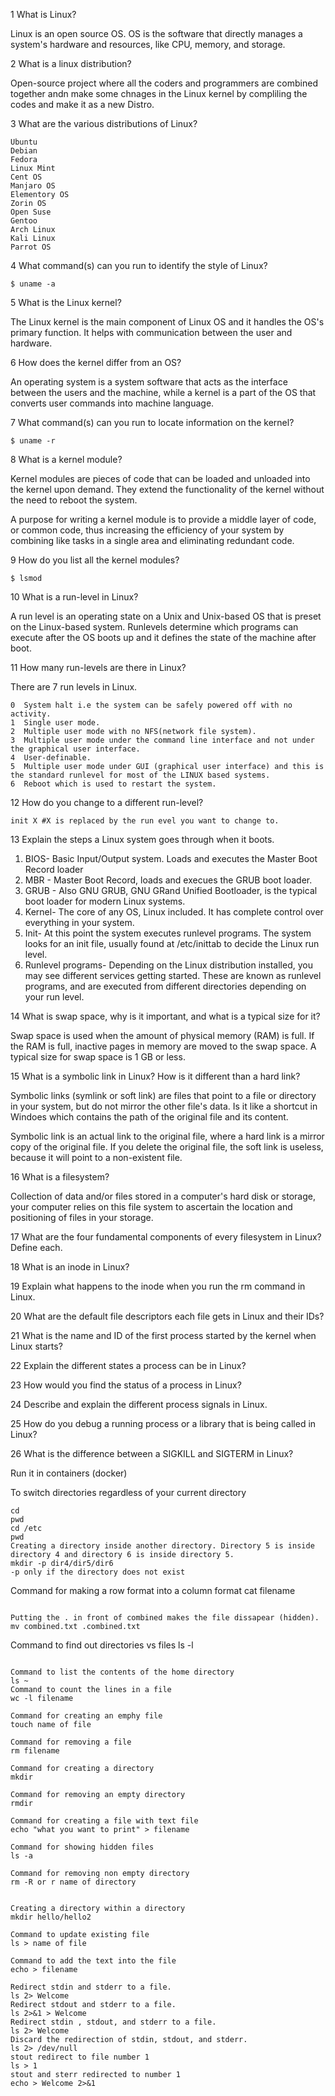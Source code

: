1 What is Linux?

Linux is an open source OS. OS is the software that directly manages a system's hardware and resources, like CPU, memory, and storage.

2 What is a linux distribution?

Open-source project where all the coders and programmers are combined together andn make some chnages in the Linux kernel by compliling the codes and make it as a new Distro. 



3 What are the various distributions of Linux?
```
Ubuntu
Debian
Fedora
Linux Mint
Cent OS
Manjaro OS
Elementory OS
Zorin OS 
Open Suse
Gentoo
Arch Linux
Kali Linux
Parrot OS
```

4 What command(s) can you run to identify the style of Linux?
```
$ uname -a
```
5 What is the Linux kernel? 

The Linux kernel is the main component of Linux OS and it handles the OS's primary function. It helps with communication between the user and hardware.

6 How does the kernel differ from an OS?
 
An operating system is a system software that acts as the interface between the users and the machine, while a kernel is a part of the OS that converts user commands into machine language. 


7 What command(s) can you run to locate information on the kernel?
```
$ uname -r
```

8 What is a kernel module?

Kernel modules are pieces of code that can be loaded and unloaded into the kernel upon demand. They extend the functionality of the kernel without the need to reboot the system. 

A purpose for writing a kernel module is to provide a middle layer of code, or common code, thus increasing the efficiency of your system by combining like tasks in a single area and eliminating redundant code.

9 How do you list all the kernel modules?
```
$ lsmod 
```
10 What is a run-level in Linux?

A run level is an operating state on a Unix and Unix-based OS that is preset on the Linux-based system. Runlevels determine which programs can execute after the OS boots up and it defines the state of the machine after boot. 


11 How many run-levels are there in Linux?

There are 7 run levels in Linux. 

```
0  System halt i.e the system can be safely powered off with no activity.
1  Single user mode.
2  Multiple user mode with no NFS(network file system).
3  Multiple user mode under the command line interface and not under the graphical user interface.
4  User-definable.
5  Multiple user mode under GUI (graphical user interface) and this is the standard runlevel for most of the LINUX based systems.
6  Reboot which is used to restart the system.
```

12 How do you change to a different run-level?

```
init X #X is replaced by the run evel you want to change to.  
````

13 Explain the steps a Linux system goes through when it boots. 

1. BIOS- Basic Input/Output system. Loads and executes the Master Boot Record loader
2. MBR - Master Boot Record, loads and execues the GRUB boot loader. 
3. GRUB - Also GNU GRUB, GNU GRand Unified Bootloader, is the typical boot loader for modern Linux systems. 
4. Kernel- The core of any OS, Linux included. It has complete control over everything in your system. 
5. Init- At this point the system executes runlevel programs. The system looks for an init file, usually found at /etc/inittab to decide the Linux run level. 
6. Runlevel programs- Depending on the Linux distribution installed, you may see different services getting started. These are known as runlevel programs, and are executed from different directories depending on your run level. 

14 What is swap space, why is it important, and what is a typical size for it?

Swap space is used when the amount of physical memory (RAM) is full. If the RAM is full, inactive pages in memory are moved to the swap space. A typical size for swap space is 1 GB or less. 

15 What is a symbolic link in Linux? How is it different than a hard link?

Symbolic links (symlink or soft link) are files that point to a file or directory in your system, but do not mirror the other file's data. Is it like a shortcut in Windoes which contains the path of the original file and its content.

Symbolic link is an actual link to the original file, where a hard link is a mirror copy of the original file. If you delete the original file, the soft link is useless, because it will point to a non-existent file. 

16 What is a filesystem? 

Collection of data and/or files stored in a computer's hard disk or storage, your computer relies on this file system to ascertain the location and positioning of files in your storage. 

17 What are the four fundamental components of every filesystem in Linux? Define each.

18 What is an inode in Linux?

19 Explain what happens to the inode when you run the rm command in Linux.

20 What are the default file descriptors each file gets in Linux and their IDs?

21 What is the name and ID of the first process started by the kernel when Linux starts?

22 Explain the different states a process can be in Linux?

23 How would you find the status of a process in Linux?

24 Describe and explain the different process signals in Linux.

25 How do you debug a running process or a library that is being called in Linux?

26 What is the difference between a SIGKILL and SIGTERM in Linux?



Run it in containers (docker)


To switch directories regardless of your current directory

```
cd
pwd
cd /etc
pwd
Creating a directory inside another directory. Directory 5 is inside directory 4 and directory 6 is inside directory 5. 
mkdir -p dir4/dir5/dir6
-p only if the directory does not exist

```

Command for making a row format into a column format
cat filename

```

Putting the . in front of combined makes the file dissapear (hidden). 
mv combined.txt .combined.txt

```

Command to find out directories vs files
ls -l

```

Command to list the contents of the home directory 
ls ~
Command to count the lines in a file
wc -l filename

Command for creating an emphy file 
touch name of file

Command for removing a file 
rm filename

Command for creating a directory 
mkdir

Command for removing an empty directory
rmdir 

Command for creating a file with text file 
echo "what you want to print" > filename

Command for showing hidden files 
ls -a 

Command for removing non empty directory
rm -R or r name of directory


Creating a directory within a directory 
mkdir hello/hello2

Command to update existing file 
ls > name of file 

Command to add the text into the file  
echo > filename

Redirect stdin and stderr to a file.
ls 2> Welcome
Redirect stdout and stderr to a file.
ls 2>&1 > Welcome  
Redirect stdin , stdout, and stderr to a file.
ls 2> Welcome 
Discard the redirection of stdin, stdout, and stderr.
ls 2> /dev/null
stout redirect to file number 1
ls > 1 
stout and sterr redirected to number 1
echo > Welcome 2>&1
